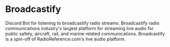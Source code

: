 # Broadcastify
Discord Bot for listening to broadcastify radio streams. Broadcastify radio communications industry's largest platform for streaming live audio for public safety, aircraft, rail, and marine related communications. Broadcastify is a spin-off of RadioReference.com's live audio platform.
